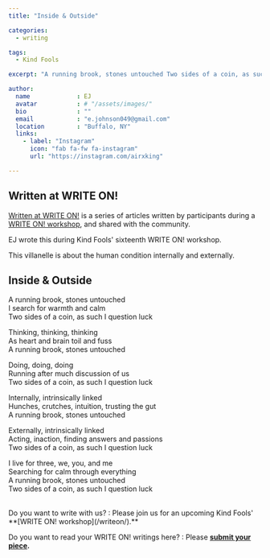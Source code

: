 ```yaml
---
title: "Inside & Outside"

categories:
  - writing

tags:
  - Kind Fools

excerpt: "A running brook, stones untouched Two sides of a coin, as such I question luck"

author:
  name             : EJ
  avatar           : # "/assets/images/"
  bio              : ""
  email            : "e.johnson049@gmail.com"
  location         : "Buffalo, NY"
  links:
    - label: "Instagram"
      icon: "fab fa-fw fa-instagram"
      url: "https://instagram.com/airxking"

---
```


## Written at WRITE ON!

[Written at WRITE ON!](/writtenat/) is a series of articles written by participants during a [WRITE ON! workshop](/writeon), and shared with the community.

EJ wrote this during Kind Fools' sixteenth
WRITE ON! workshop.

This villanelle is about the human condition internally and externally.

## Inside & Outside

A running brook, stones untouched<br>
I search for warmth and calm<br>
Two sides of a coin, as such I question luck

Thinking, thinking, thinking<br>
As heart and brain toil and fuss<br>
A running brook, stones untouched

Doing, doing, doing<br>
Running after much discussion of us<br>
Two sides of a coin, as such I question luck

Internally, intrinsically linked<br>
Hunches, crutches, intuition, trusting the gut<br>
A running brook, stones untouched

Externally, intrinsically linked<br>
Acting, inaction, finding answers and passions<br>
Two sides of a coin, as such I question luck

I live for three, we, you, and me<br>
Searching for calm through everything <br>
A running brook, stones untouched<br>
Two sides of a coin, as such I question luck

<br>
Do you want to write with us?
:    Please join us for an upcoming Kind Fools' **[WRITE ON! workshop](/writeon/).**

Do you want to read your WRITE ON! writings here?
: Please **[submit your piece](/submit/).**
